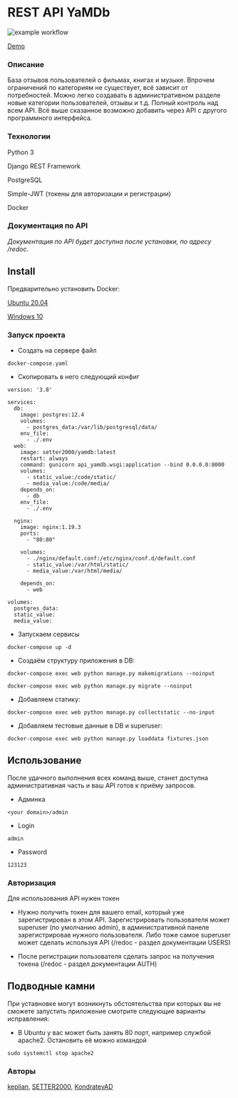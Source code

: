 # REST API YaMDb
![example workflow](https://github.com/SETTER2000/yamdb_final/actions/workflows/yamdb_workflow.yaml/badge.svg)

<a href="http://kino2000.ru/api/v1/">Demo</a>

### Описание

База отзывов пользователей о фильмах, книгах и музыке. Впрочем ограничений 
по категориям не существует, всё зависит от потребностей. Можно легко создавать в 
административном разделе новые категории пользователей, отзывы и  т.д. 
Полный контроль над всем API. 
Всё выше сказанное возможно добавить через API с другого программного 
интерфейса.


### Технологии
Python 3

Django REST Framework 

PostgreSQL

Simple-JWT
(токены для авторизации и регистрации)

Docker
 
### Документация по API
_Документация по API будет доступна после установки, по адресу /redoc._


## Install
Предварительно установить Docker:

<a href="https://www.digitalocean.com/community/tutorials/how-to-install-and-use-docker-on-ubuntu-20-04-ru">Ubuntu 20.04</a>

<a href="https://docs.docker.com/desktop/windows/install/">Windows 10</a>


### Запуск проекта

- Создать на сервере файл 
```
docker-compose.yaml
```
- Скопировать в него следующий конфиг
```
version: '3.8'

services:
  db:
    image: postgres:12.4
    volumes:
      - postgres_data:/var/lib/postgresql/data/
    env_file:
      - ./.env
  web:
    image: setter2000/yamdb:latest
    restart: always
    command: gunicorn api_yamdb.wsgi:application --bind 0.0.0.0:8000
    volumes:
      - static_value:/code/static/
      - media_value:/code/media/
    depends_on:
      - db
    env_file:
      - ./.env

  nginx:
    image: nginx:1.19.3
    ports:
      - "80:80"

    volumes:
      - ./nginx/default.conf:/etc/nginx/conf.d/default.conf
      - static_value:/var/html/static/
      - media_value:/var/html/media/

    depends_on:
      - web

volumes:
  postgres_data:
  static_value:
  media_value:

```

- Запускаем сервисы 

```
docker-compose up -d 
```

- Создаём структуру приложения в DB:

```
docker-compose exec web python manage.py makemigrations --noinput
```

```
docker-compose exec web python manage.py migrate --noinput
```

- Добавляем статику:

```
docker-compose exec web python manage.py collectstatic --no-input
```


- Добавляем тестовые данные в DB и superuser:

```
docker-compose exec web python manage.py loaddata fixtures.json
```
## Использование
После удачного выполнения всех команд выше, станет доступна 
административная часть и ваш API готов к приёму запросов.

- Админка
```
<your domain>/admin
```

- Login
```.env
admin   
```

- Password
```.env
123123
```

### Авторизация
Для использования API нужен токен

- Нужно получить токен для вашего email, который уже зарегистрирован в этом 
API. Зарегистрировать пользователя может superuser (по умолчанию admin), в 
административной 
панеле зарегистрировав нужного пользователя. Либо тоже самое superuser может
 сделать используя API (/redoc - раздел документации USERS)

- После регистрации пользователя сделать запрос на получения токена 
(/redoc - раздел документации AUTH)

## Подводные камни
При уставновке могут возникнуть обстоятельства при которых вы не сможете 
запустить приложение смотрите следующие варианты исправления:

- В Ubuntu у вас может быть занять 80 порт, например службой apache2. 
Остановить её можно командой
```.env
sudo systemctl stop apache2
``` 


### Авторы
<a href="https://github.com/keplian">keplian</a>,
<a href="https://github.com/SETTER2000">SETTER2000</a>,
<a href="https://github.com/KondratevAD">KondratevAD</a>


